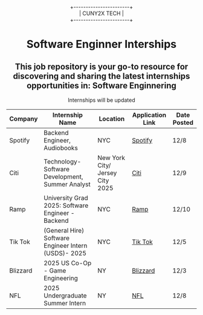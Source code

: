 <div align="center">
  
+-----------------------+  
|      CUNY2X TECH       |  
+-----------------------+

</div>


<div style="text-align:center" >
<h1 style="text-align:center">Software Enginner Interships</h1>
<h2>This job repository is your go-to resource for discovering and sharing the latest internships opportunities in: Software Enginnering
</h2>
<p>Internships will be updated</p>
</div>

| Company          | Internship Name                 | Location       | Application Link                                                  |Date Posted
|------------------|---------------------------------|----------------|-------------------------------------------------------------------|-----------------------
|Spotify|Backend Engineer, Audiobooks|NYC|[Spotify](https://jobs.lever.co/spotify/9e9836ac-75d3-4638-b842-59b4ca1cb442?lever-source=LinkedInJobs)|12/8|
|Citi|Technology- Software Development, Summer Analyst |New York City/ Jersey City 2025|[Citi](https://jobs.citi.com/job/-/-/287/72965284016?utm_term=393702677&ss=paid&utm_campaign=nam_experienced&utm_medium=job_posting&source=APPLICANT_SOURCE-3-354&utm_source=linkedin.com&utm_content=social_media)|12/9|
|Ramp|University Grad 2025: Software Engineer - Backend|NYC|[Ramp](https://jobs.ashbyhq.com/ramp/29663a4b-c457-4a38-bbdf-069f189b20eb)|12/10|
|Tik Tok|(General Hire) Software Engineer Intern (USDS)- 2025|NYC|[Tik Tok](https://lifeattiktok.com/search/7411924220182497562?spread=5MWH5CQ)|12/5|
|Blizzard|2025 US Co-Op - Game Engineering|NY|[Blizzard](https://careers.blizzard.com/global/en/job/R024239/2025-US-Co-Op-Game-Engineering)|12/3|
|NFL|2025 Undergraduate Summer Intern|NY|[NFL](https://job-boards.greenhouse.io/nflcareers/jobs/4424492008)|12/8|








